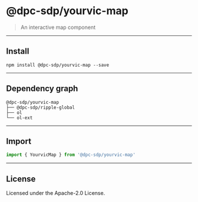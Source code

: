 <!-- GENERATED_DOCS -->
# @dpc-sdp/yourvic-map

> An interactive map component

--------------------------------------------------------------------------------

## Install

```shell
npm install @dpc-sdp/yourvic-map --save
```

--------------------------------------------------------------------------------

## Dependency graph

```shell
@dpc-sdp/yourvic-map
├── @dpc-sdp/ripple-global
├── ol
└── ol-ext
```

--------------------------------------------------------------------------------

## Import

```js
import { YourvicMap } from '@dpc-sdp/yourvic-map'
```

--------------------------------------------------------------------------------

## License

Licensed under the Apache-2.0 License.

<!-- /GENERATED_DOCS -->
